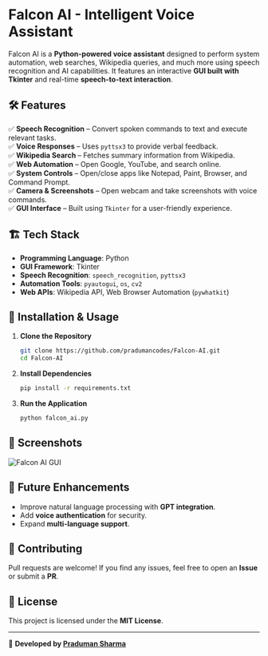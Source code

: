 # Falcon AI - Intelligent Voice Assistant

Falcon AI is a **Python-powered voice assistant** designed to perform system automation, web searches, Wikipedia queries, and much more using speech recognition and AI capabilities. It features an interactive **GUI built with Tkinter** and real-time **speech-to-text interaction**.

## 🛠 Features

✅ **Speech Recognition** – Convert spoken commands to text and execute relevant tasks.  
✅ **Voice Responses** – Uses `pyttsx3` to provide verbal feedback.  
✅ **Wikipedia Search** – Fetches summary information from Wikipedia.  
✅ **Web Automation** – Open Google, YouTube, and search online.  
✅ **System Controls** – Open/close apps like Notepad, Paint, Browser, and Command Prompt.  
✅ **Camera & Screenshots** – Open webcam and take screenshots with voice commands.  
✅ **GUI Interface** – Built using `Tkinter` for a user-friendly experience.  

## 🏗 Tech Stack

- **Programming Language**: Python  
- **GUI Framework**: Tkinter  
- **Speech Recognition**: `speech_recognition`, `pyttsx3`  
- **Automation Tools**: `pyautogui`, `os`, `cv2`  
- **Web APIs**: Wikipedia API, Web Browser Automation (`pywhatkit`)  

## 🚀 Installation & Usage

1. **Clone the Repository**
   ```sh
   git clone https://github.com/pradumancodes/Falcon-AI.git
   cd Falcon-AI
   ```

2. **Install Dependencies**
   ```sh
   pip install -r requirements.txt
   ```

3. **Run the Application**
   ```sh
   python falcon_ai.py
   ```

## 📸 Screenshots

![Falcon AI GUI](https://your-image-link-here.com)

## 🤖 Future Enhancements
- Improve natural language processing with **GPT integration**.
- Add **voice authentication** for security.
- Expand **multi-language support**.

## 🎯 Contributing
Pull requests are welcome! If you find any issues, feel free to open an **Issue** or submit a **PR**.  

## 📄 License
This project is licensed under the **MIT License**.

---

🚀 **Developed by [Praduman Sharma](https://github.com/pradumancodes)**
